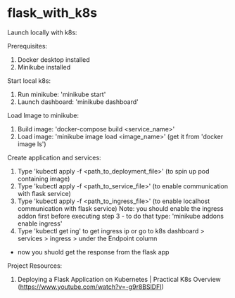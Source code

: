 # flask_with_k8s


Launch locally with k8s:

Prerequisites:
1. Docker desktop installed
2. Minikube installed

Start local k8s:
1. Run minikube: 'minikube start'
2. Launch dashboard: 'minikube dashboard'

Load Image to minikube:
1. Build image: 'docker-compose build <service_name>'
2. Load image: 'minikube image load <image_name>' (get it from 'docker image ls')

Create application and services:
1. Type 'kubectl apply -f <path_to_deployment_file>' (to spin up pod containing image)
2. Type 'kubectl apply -f <path_to_service_file>' (to enable communication with flask service)
3. Type 'kubectl apply -f <path_to_ingress_file>' (to enable localhost communication with flask service)
Note: you should enable the ingress addon first before executing step 3 - to do that type: 'minikube addons enable ingress'
4. Type 'kubectl get ing' to get ingress ip or go to k8s dashboard > services > ingress > under the Endpoint column
- now you shuold get the response from the flask app

Project Resources:
1. Deploying a Flask Application on Kubernetes | Practical K8s Overview (https://www.youtube.com/watch?v=-g9r8BSlDFI)
